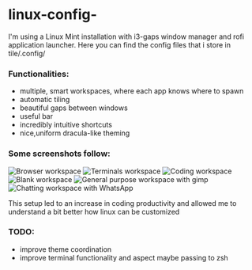 # linux-config-

I'm using a Linux Mint installation with i3-gaps window manager and rofi application launcher.
Here you can find the config files that i store in tile/.config/

### Functionalities:
- multiple, smart workspaces, where each app knows where to spawn
- automatic tiling
- beautiful gaps between windows
- useful bar
- incredibly intuitive shortcuts
- nice,uniform dracula-like theming

### Some screenshots follow:
![Browser workspace](/home/alberto/Immagini/screenshot_12:23:36_19-02-2021.png)
![Terminals workspace](/home/alberto/Immagini/screenshot_12:23:30_19-02-2021.png)
![Coding workspace](/home/alberto/Immagini/screenshot_12:23:48_19-02-2021.png)
![Blank workspace](/home/alberto/Immagini/screenshot_12:35:56_19-02-2021.png)
![General purpose workspace with gimp](/home/alberto/Immagini/screenshot_12:38:41_19-02-2021.png)
![Chatting workspace with WhatsApp](/home/alberto/Immagini/screenshot_12:23:55_19-02-2021.png)


This setup led to an increase in coding productivity and allowed me to understand a bit better how linux can be customized

### TODO:
- improve theme coordination
- improve terminal functionality and aspect maybe passing to zsh
